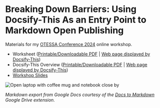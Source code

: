 # Breaking Down Barriers: Using Docsify-This As an Entry Point to Markdown Open Publishing

Materials for my [OTESSA Conference 2024](https://otessa.org/2024/) online workshop.

- Worksheet ([Printable/Downloadable PDF](https://paulhibbitts.github.io/otessa-2024/worksheet.pdf) | [Web page displayed by Docsify-This](https://docsify-this.net/?basePath=https://raw.githubusercontent.com/paulhibbitts/otessa-2024/main&homepage=worksheet.md&browser-tab-title=Worksheet%20-%20Breaking%20Down%20Barriers&header-weight=600&dark-mode=true))
- Docsify-This Overview ([Printable/Downloadable PDF](https://paulhibbitts.github.io/otessa-2024/introduction-to-docsify-this.pdf) | [Web page displayed by Docsify-This](https://docsify-this.net/?basePath=https://raw.githubusercontent.com/paulhibbitts/otessa-2024/main&homepage=introduction-to-docsify-this.md&edit-link=https://github.com/paulhibbitts/otessa-2024/blob/main/introduction-to-docsify-this.md&sidebar=true&edit-link-text=Suggest%20an%20Edit%20on%20GitHub&browser-tab-title=Introduction%20to%20Publishing%20with%20Docsify-This&header-weight=600&dark-mode=true&coverpage=_coverpage.md))
- [Workshop Slides](https://docs.google.com/presentation/d/1emFKCI_DRlCqCVbaaawPZoa5AdVY2UC-I6_s0WK7a64/edit?usp=sharing)

![Open laptop with coffee mug and notebook close by](http://otessa.org/2024/files/2023/10/nick-morrison-FHnnjk1Yj7Y-unsplash-scaled.jpg)

_Markdown export from Google Docs courtesy of the *[Docs to Markdown](https://workspace.google.com/marketplace/app/docs_to_markdown/700168918607)* Google Drive extension._
